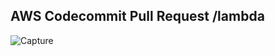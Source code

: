## AWS Codecommit Pull Request /lambda



![Capture](https://user-images.githubusercontent.com/72296999/120159081-71d64600-c212-11eb-9e99-bd83daf53c66.png)
